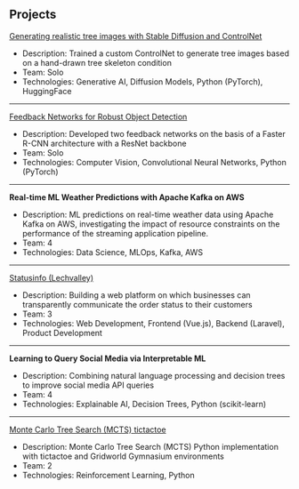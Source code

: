 ## Projects

[Generating realistic tree images with Stable Diffusion and ControlNet](https://github.com/LinoLerch/ControlNet-Trees) <!--| Start Date - End Date -->
* Description: Trained a custom ControlNet to generate tree images based on a hand-drawn tree skeleton condition
* Team: Solo
* Technologies: Generative AI, Diffusion Models, Python (PyTorch), HuggingFace

---
[Feedback Networks for Robust Object Detection](https://github.com/LinoLerch/MMdetectionRobustness) <!--| Start Date - End Date -->
* Description: Developed two feedback networks on the basis of a Faster R-CNN architecture with a ResNet backbone
* Team: Solo
* Technologies: Computer Vision, Convolutional Neural Networks, Python (PyTorch)

---
**Real-time ML Weather Predictions with Apache Kafka on AWS** 
* Description: ML predictions on real-time weather data using Apache Kafka on AWS, investigating the impact of resource constraints on the performance of the streaming application pipeline.
* Team: 4
* Technologies: Data Science, MLOps, Kafka, AWS

---
[Statusinfo (Lechvalley)](https://statusinfo.online/) <!--| Start Date - End Date -->
* Description: Building a web platform on which businesses can transparently communicate the order status to their customers
* Team: 3
* Technologies: Web Development, Frontend (Vue.js), Backend (Laravel), Product Development

---
**Learning to Query Social Media via Interpretable ML** <!--| Start Date - End Date -->
* Description: Combining natural language processing and decision trees to improve social media API queries
* Team: 4
* Technologies: Explainable AI, Decision Trees, Python (scikit-learn)

---

[Monte Carlo Tree Search (MCTS) tictactoe](https://github.com/LinoLerch/MCTS_tictactoe) <!--| Start Date - End Date -->
* Description: Monte Carlo Tree Search (MCTS) Python implementation with tictactoe and Gridworld Gymnasium environments
* Team: 2
* Technologies: Reinforcement Learning, Python



<!--
**LinoLerch/LinoLerch** is a ✨ _special_ ✨ repository because its `README.md` (this file) appears on your GitHub profile.

Here are some ideas to get you started:

- 🔭 I’m currently working on ...
- 🌱 I’m currently learning ...
- 👯 I’m looking to collaborate on ...
- 🤔 I’m looking for help with ...
- 💬 Ask me about ...
- 📫 How to reach me: ...
- 😄 Pronouns: ...
- ⚡ Fun fact: ...
-->
